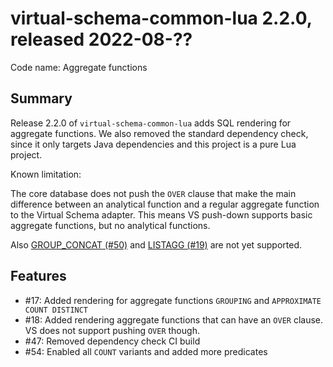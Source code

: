 # virtual-schema-common-lua 2.2.0, released 2022-08-??
 
Code name: Aggregate functions
 
## Summary

Release 2.2.0 of `virtual-schema-common-lua` adds SQL rendering for aggregate functions.
We also removed the standard dependency check, since it only targets Java dependencies and this project is a pure Lua project.

Known limitation:

The core database does not push the `OVER` clause that make the main difference between an analytical function and a regular aggregate function to the Virtual Schema adapter. This means VS push-down supports basic aggregate functions, but no analytical functions.

Also [GROUP_CONCAT (#50)](https://github.com/exasol/virtual-schema-common-lua/issues/50) and [LISTAGG (#19)](https://github.com/exasol/virtual-schema-common-lua/issues/19) are not yet supported.

## Features

* #17: Added rendering for aggregate functions `GROUPING` and `APPROXIMATE COUNT DISTINCT`
* #18: Added rendering aggregate functions that can have an `OVER` clause. VS does not support pushing `OVER` though.
* #47: Removed dependency check CI build
* #54: Enabled all `COUNT` variants and added more predicates
